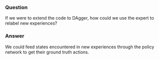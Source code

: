 ### Question
If we were to extend the code to DAgger, how could we use the expert to relabel new experiences?

### Answer
We could feed states encountered in new experiences through the policy network to get their ground truth actions.
